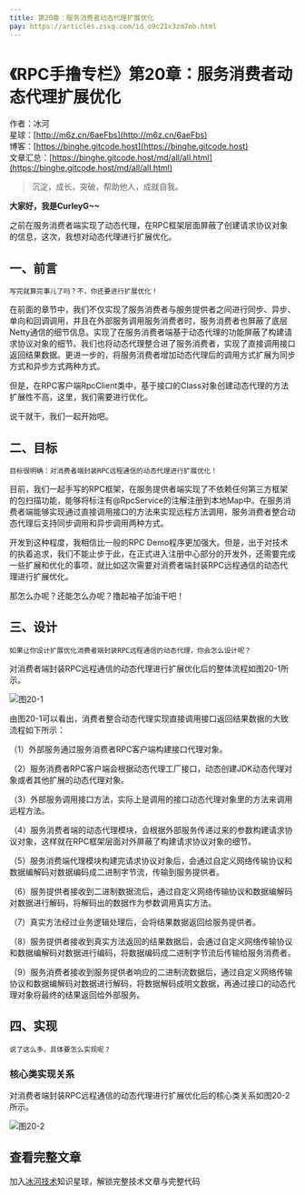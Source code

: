```yaml
---
title: 第20章：服务消费者动态代理扩展优化
pay: https://articles.zsxq.com/id_o9c21x3zm7nb.html
---
```


# 《RPC手撸专栏》第20章：服务消费者动态代理扩展优化

作者：冰河
<br/>星球：[http://m6z.cn/6aeFbs](http://m6z.cn/6aeFbs)
<br/>博客：[https://binghe.gitcode.host](https://binghe.gitcode.host)
<br/>文章汇总：[https://binghe.gitcode.host/md/all/all.html](https://binghe.gitcode.host/md/all/all.html)

> 沉淀，成长，突破，帮助他人，成就自我。

**大家好，我是CurleyG~~**

之前在服务消费者端实现了动态代理，在RPC框架层面屏蔽了创建请求协议对象的信息，这次，我想对动态代理进行扩展优化。

## 一、前言

`写完就算完事儿了吗？不，你还要进行扩展优化！`

在前面的章节中，我们不仅实现了服务消费者与服务提供者之间进行同步、异步、单向和回调调用，并且在外部服务调用服务消费者时，服务消费者也屏蔽了底层Netty通信的细节信息。实现了在服务消费者端基于动态代理的功能屏蔽了构建请求协议对象的细节。我们也将动态代理整合进了服务消费者，实现了直接调用接口返回结果数据。更进一步的，将服务消费者增加动态代理后的调用方式扩展为同步方式和异步方式两种方式。

但是，在RPC客户端RpcClient类中，基于接口的Class对象创建动态代理的方法扩展性不高，这里，我们需要进行优化。

说干就干，我们一起开始吧。

## 二、目标

`目标很明确：对消费者端封装RPC远程通信的动态代理进行扩展优化！`

目前，我们一起手写的RPC框架，在服务提供者端实现了不依赖任何第三方框架的包扫描功能，能够将标注有@RpcService的注解注册到本地Map中。在服务消费者端能够实现通过直接调用接口的方法来实现远程方法调用，服务消费者整合动态代理后支持同步调用和异步调用两种方式。

开发到这种程度，我相信比一般的RPC Demo程序更加强大。但是，出于对技术的执着追求，我们不能止步于此，在正式进入注册中心部分的开发外，还需要完成一些扩展和优化的事项，就比如这次需要对消费者端封装RPC远程通信的动态代理进行扩展优化。

那怎么办呢？还能怎么办呢？撸起袖子加油干吧！

## 三、设计

`如果让你设计扩展优化消费者端封装RPC远程通信的动态代理，你会怎么设计呢？`

对消费者端封装RPC远程通信的动态代理进行扩展优化后的整体流程如图20-1所示。

![图20-1](https://binghe.gitcode.host/assets/images/middleware/rpc/rpc-2022-10-19-001.png)

由图20-1可以看出，消费者整合动态代理实现直接调用接口返回结果数据的大致流程如下所示：

（1）外部服务通过服务消费者RPC客户端构建接口代理对象。

（2）服务消费者RPC客户端会根据动态代理工厂接口，动态创建JDK动态代理对象或者其他扩展的动态代理对象。

（3）外部服务调用接口方法，实际上是调用的接口动态代理对象里的方法来调用远程方法。

（4）服务消费者端的动态代理模块，会根据外部服务传递过来的参数构建请求协议对象，这样就在RPC框架层面对外屏蔽了构建请求协议对象的细节。

（5）服务消费端代理模块构建完请求协议对象后，会通过自定义网络传输协议和数据编解码对数据编码成二进制字节流，传输到服务提供者。

（6）服务提供者接收到二进制数据流后，通过自定义网络传输协议和数据编解码对数据进行解码，将解码出的数据作为参数调用真实方法。

（7）真实方法经过业务逻辑处理后，会将结果数据返回给服务提供者。

（8）服务提供者接收到真实方法返回的结果数据后，会通过自定义网络传输协议和数据编解码对数据进行编码，将数据编码成二进制字节流后传输给服务消费者。

（9）服务消费者接收到服务提供者响应的二进制流数据后，通过自定义网络传输协议和数据编解码对数据进行解码，将数据解码成明文数据，再通过接口的动态代理对象将最终的结果返回给外部服务。

## 四、实现

`说了这么多，具体要怎么实现呢？`

### 核心类实现关系

对消费者端封装RPC远程通信的动态代理进行扩展优化后的核心类关系如图20-2所示。

![图20-2](https://binghe.gitcode.host/assets/images/middleware/rpc/rpc-2022-10-19-002.png)

## 查看完整文章

加入[冰河技术](http://m6z.cn/6aeFbs)知识星球，解锁完整技术文章与完整代码
